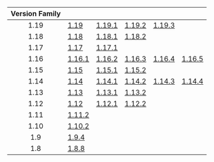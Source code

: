 | Version Family | | | | | |
|:---:|---|---|---|---|---|
| 1.19 | [1.19](https://github.com/BaldGang/spigot-build/releases/download/20230201/spigot-1.19.jar) | [1.19.1](https://github.com/BaldGang/spigot-build/releases/download/20230201/spigot-1.19.1.jar) | [1.19.2](https://github.com/BaldGang/spigot-build/releases/download/20230201/spigot-1.19.2.jar) | [1.19.3](https://github.com/BaldGang/spigot-build/releases/download/20230201/spigot-1.19.3.jar) | |
| 1.18 | [1.18](https://github.com/BaldGang/spigot-build/releases/download/20230201/spigot-1.18.jar) | [1.18.1](https://github.com/BaldGang/spigot-build/releases/download/20230201/spigot-1.18.1.jar) | [1.18.2](https://github.com/BaldGang/spigot-build/releases/download/20230201/spigot-1.18.2.jar) | | |
| 1.17 | [1.17](https://github.com/BaldGang/spigot-build/releases/download/20230201/spigot-1.17.jar) | [1.17.1](https://github.com/BaldGang/spigot-build/releases/download/20230201/spigot-1.17.1.jar) | | | |
| 1.16 | [1.16.1](https://github.com/BaldGang/spigot-build/releases/download/20230201/spigot-1.16.1.jar) | [1.16.2](https://github.com/BaldGang/spigot-build/releases/download/20230201/spigot-1.16.2.jar) | [1.16.3](https://github.com/BaldGang/spigot-build/releases/download/20230201/spigot-1.16.3.jar) | [1.16.4](https://github.com/BaldGang/spigot-build/releases/download/20230201/spigot-1.16.4.jar) | [1.16.5](https://github.com/BaldGang/spigot-build/releases/download/20230201/spigot-1.16.5.jar) |
| 1.15 | [1.15](https://github.com/BaldGang/spigot-build/releases/download/20230201/spigot-1.15.jar) | [1.15.1](https://github.com/BaldGang/spigot-build/releases/download/20230201/spigot-1.15.1.jar) | [1.15.2](https://github.com/BaldGang/spigot-build/releases/download/20230201/spigot-1.15.2.jar) | | |
| 1.14 | [1.14](https://github.com/BaldGang/spigot-build/releases/download/20230201/spigot-1.14.jar) | [1.14.1](https://github.com/BaldGang/spigot-build/releases/download/20230201/spigot-1.14.1.jar) | [1.14.2](https://github.com/BaldGang/spigot-build/releases/download/20230201/spigot-1.14.2.jar) | [1.14.3](https://github.com/BaldGang/spigot-build/releases/download/20230201/spigot-1.14.3.jar) | [1.14.4](https://github.com/BaldGang/spigot-build/releases/download/20230201/spigot-1.14.4.jar) |
| 1.13 | [1.13](https://github.com/BaldGang/spigot-build/releases/download/20230201/spigot-1.13.jar) | [1.13.1](https://github.com/BaldGang/spigot-build/releases/download/20230201/spigot-1.13.1.jar) | [1.13.2](https://github.com/BaldGang/spigot-build/releases/download/20230201/spigot-1.13.2.jar) | | |
| 1.12 | [1.12](https://github.com/BaldGang/spigot-build/releases/download/20230201/spigot-1.12.jar) | [1.12.1](https://github.com/BaldGang/spigot-build/releases/download/20230201/spigot-1.12.1.jar) | [1.12.2](https://github.com/BaldGang/spigot-build/releases/download/20230201/spigot-1.12.2.jar) | | |
| 1.11 | [1.11.2](https://github.com/BaldGang/spigot-build/releases/download/20230201/spigot-1.11.2.jar) | | | | |
| 1.10 | [1.10.2](https://github.com/BaldGang/spigot-build/releases/download/20230201/spigot-1.10.2.jar) | | | | |
| 1.9 | [1.9.4](https://github.com/BaldGang/spigot-build/releases/download/20230201/spigot-1.9.4.jar) | | | | |
| 1.8 | [1.8.8](https://github.com/BaldGang/spigot-build/releases/download/20230201/spigot-1.8.8.jar) | | | | |

